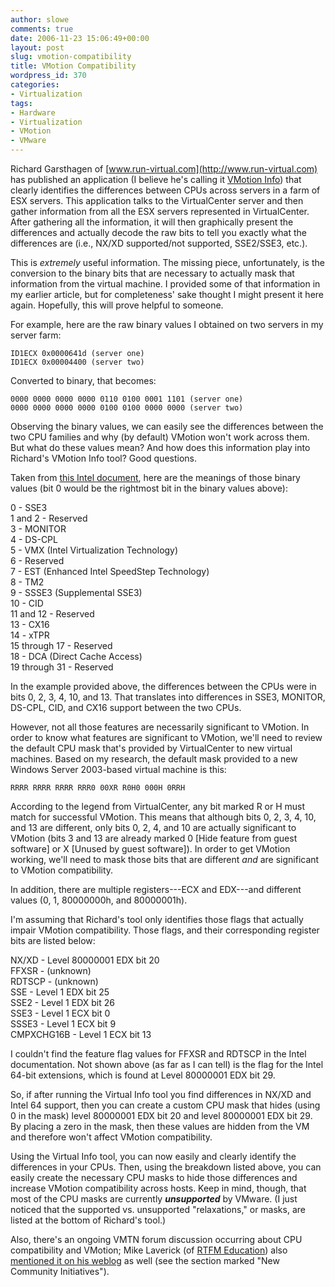 ```yaml
---
author: slowe
comments: true
date: 2006-11-23 15:06:49+00:00
layout: post
slug: vmotion-compatibility
title: VMotion Compatibility
wordpress_id: 370
categories:
- Virtualization
tags:
- Hardware
- Virtualization
- VMotion
- VMware
---
```


Richard Garsthagen of [www.run-virtual.com](http://www.run-virtual.com) has published an application (I believe he's calling it [VMotion Info](http://www.run-virtual.com/?page_id=155)) that clearly identifies the differences between CPUs across servers in a farm of ESX servers. This application talks to the VirtualCenter server and then gather information from all the ESX servers represented in VirtualCenter. After gathering all the information, it will then graphically present the differences and actually decode the raw bits to tell you exactly what the differences are (i.e., NX/XD supported/not supported, SSE2/SSE3, etc.).

This is _extremely_ useful information. The missing piece, unfortunately, is the conversion to the binary bits that are necessary to actually mask that information from the virtual machine. I provided some of that information in my earlier article, but for completeness' sake thought I might present it here again. Hopefully, this will prove helpful to someone.

For example, here are the raw binary values I obtained on two servers in my server farm:

    ID1ECX 0x0000641d (server one)  
    ID1ECX 0x00004400 (server two)

Converted to binary, that becomes:

    0000 0000 0000 0000 0110 0100 0001 1101 (server one)  
    0000 0000 0000 0000 0100 0100 0000 0000 (server two)

Observing the binary values, we can easily see the differences between the two CPU families and why (by default) VMotion won't work across them. But what do these values mean? And how does this information play into Richard's VMotion Info tool? Good questions.

Taken from [this Intel document](http://www.intel.com/design/xeon/applnots/241618.htm), here are the meanings of those binary values (bit 0 would be the rightmost bit in the binary values above):

0 - SSE3  
1 and 2 - Reserved  
3 - MONITOR  
4 - DS-CPL  
5 - VMX (Intel Virtualization Technology)  
6 - Reserved  
7 - EST (Enhanced Intel SpeedStep Technology)  
8 - TM2  
9 - SSSE3 (Supplemental SSE3)  
10 - CID  
11 and 12 - Reserved  
13 - CX16  
14 - xTPR  
15 through 17 - Reserved  
18 - DCA (Direct Cache Access)  
19 through 31 - Reserved

In the example provided above, the differences between the CPUs were in bits 0, 2, 3, 4, 10, and 13.  That translates into differences in SSE3, MONITOR, DS-CPL, CID, and CX16 support between the two CPUs.

However, not all those features are necessarily significant to VMotion. In order to know what features are significant to VMotion, we'll need to review the default CPU mask that's provided by VirtualCenter to new virtual machines. Based on my research, the default mask provided to a new Windows Server 2003-based virtual machine is this:

    RRRR RRRR RRRR RRR0 00XR R0H0 000H 0RRH

According to the legend from VirtualCenter, any bit marked R or H must match for successful VMotion. This means that although bits 0, 2, 3, 4, 10, and 13 are different, only bits 0, 2, 4, and 10 are actually significant to VMotion (bits 3 and 13 are already marked 0 [Hide feature from guest software] or X [Unused by guest software]). In order to get VMotion working, we'll need to mask those bits that are different _and_ are significant to VMotion compatibility.

In addition, there are multiple registers---ECX and EDX---and different values (0, 1, 80000000h, and 80000001h).

I'm assuming that Richard's tool only identifies those flags that actually impair VMotion compatibility. Those flags, and their corresponding register bits are listed below:

NX/XD - Level 80000001 EDX bit 20  
FFXSR - (unknown)  
RDTSCP - (unknown)  
SSE - Level 1 EDX bit 25  
SSE2 - Level 1 EDX bit 26  
SSE3 - Level 1 ECX bit 0  
SSSE3 - Level 1 ECX bit 9  
CMPXCHG16B - Level 1 ECX bit 13

I couldn't find the feature flag values for FFXSR and RDTSCP in the Intel documentation. Not shown above (as far as I can tell) is the flag for the Intel 64-bit extensions, which is found at Level 80000001 EDX bit 29.

So, if after running the Virtual Info tool you find differences in NX/XD and Intel 64 support, then you can create a custom CPU mask that hides (using 0 in the mask) level 80000001 EDX bit 20 and level 80000001 EDX bit 29. By placing a zero in the mask, then these values are hidden from the VM and therefore won't affect VMotion compatibility.

Using the Virtual Info tool, you can now easily and clearly identify the differences in your CPUs. Then, using the breakdown listed above, you can easily create the necessary CPU masks to hide those differences and increase VMotion compatibility across hosts. Keep in mind, though, that most of the CPU masks are currently **_unsupported_** by VMware. (I just noticed that the supported vs. unsupported "relaxations," or masks, are listed at the bottom of Richard's tool.)

Also, there's an ongoing VMTN forum discussion occurring about CPU compatibility and VMotion; Mike Laverick (of [RTFM Education](http://www.rtfm-ed.co.uk/)) also [mentioned it on his weblog](http://www.rtfm-ed.co.uk/?p=314) as well (see the section marked "New Community Initiatives").
